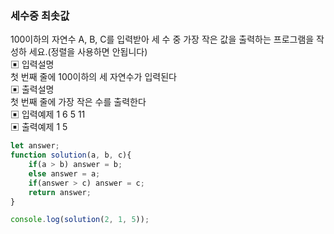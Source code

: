 ### 세수중 최솟값 

100이하의 자연수 A, B, C를 입력받아 세 수 중 가장 작은 값을 출력하는 프로그램을 작성하 세요.(정렬을 사용하면 안됩니다)  
▣ 입력설명  
첫 번째 줄에 100이하의 세 자연수가 입력된다   
▣ 출력설명  
첫 번째 줄에 가장 작은 수를 출력한다   
▣ 입력예제 1 6 5 11  
▣ 출력예제 1 5  

```js
let answer;
function solution(a, b, c){
    if(a > b) answer = b;
    else answer = a;
    if(answer > c) answer = c;
    return answer;
}

console.log(solution(2, 1, 5));
```

